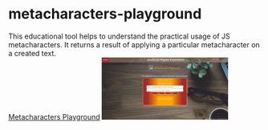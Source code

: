 # metacharacters-playground
This educational tool helps to understand the practical usage of JS metacharacters. It returns a result of applying a particular metacharacter on a created text.  
<a href="https://dobarbrend.github.io/metacharacters-playground/" target="_blank">Metacharacters Playground</a>
<img src="https://github.com/DobarBREND/metacharacters-playground/blob/main/images/metacharacters-playground.png" width="50%" alt="metacharacters-playground">
